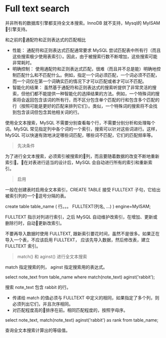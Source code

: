 # Full text search

并非所有的数据库引擎都支持全文本搜索。InnoDB 就不支持，Mysql的 MyISAM 引擎支持。

和之前的通配符和正则表达式的匹配相比

- 性能： 通配符和正则表达式匹配通常要求 MySQL 尝试匹配表中所有行（而且这些搜索极少使用表索引）。因此，由于被搜索行数不断增加，这些搜索可能非常耗时。
- 明确控制： 使用通配符和正则表达式匹配，很难（而且并不总是能）明确地控制匹配什么和不匹配什么。例如，指定一个词必须匹配，一个词必须不匹配，而一个词仅在第一个词确实匹的情况下才可以匹配或者才可以不匹配。
- 智能化的结果： 虽然基于通配符和正则表达式的搜索听提供了非常灵活的搜索，但他们都不能提供一种智能化的选择结果的方法。例如，一个特殊词的搜索将会返回包含该词的所有行，而不区分包含单个匹配的行和包含多个匹配的行（按照可能是更好的匹配来排列它们）。类似，一个特殊词的搜索将不会找到包含该词但包含其他相关词的行。

使用全文本搜索，MySQL 不需要分别查看每个行，不需要分别分析和处理每个词。MySQL 常见指定列中各个词的一个索引，搜索可以针对这些词进行。这样，MySQL 可以快速有效地决定哪些词匹配，哪些词不匹配，它们的匹配频率等。

> 先决条件

为了进行全文本搜索，必须索引被搜索的列，而且要随着数据的改变不断地重新索引。在对表进行适当的设计后，MySQL 会自动进行所有的索引和重新索引。

> 启用

一般在创建表时启用全文本索引，CREATE TABLE 接受 FULLTEXT 子句，它给出被索引列的一个逗号分隔的表。

create table table_name
(
    行。。。
    FULLTEXT(列名, ...)
) engine=MyISAM;

FULLTEXT 指示对列进行索引，之后 MySQL 自动维护改索引，在增加、更新或删除行时，自动更新改索引。

 不要再导入数据时使用 FULLTEXT, 跟新索引要花时间，虽然不是很多。如果正在导入一个表，不应该启用 FULLTEXT， 应该先导入数据，然后修改表，建立 FULLTEXT 索引。

 > match() 和 aginst() 进行全文本搜索

 match 指定搜索的列， aginst 指定搜索用的表达式。

select note_text
from table_name
where match(note_text) aginst('rabbit');

搜索 note_text 包含 rabbit 的行。

- 传递给 match 的值必须与 FULLTEXT 中定义的相同，如果指定了多个列，则必须列出它们，并且次序相同。
- 对匹配程度高的排序在前。相同匹配程度的，按照字母序。

select note_text, match(note_text) aginst('rabbit') as rank
from table_name;

查询全文本搜索计算出的等级值。
